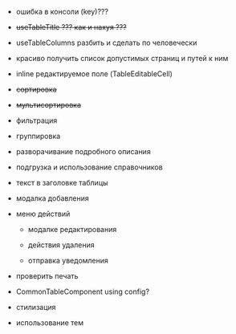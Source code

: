  - ошибка в консоли (key)???

 - ~~useTableTitle ??? как и нахуя ???~~

 - useTableColumns разбить и сделать по человечески

 - красиво получить список допустимых страниц и путей к ним

 - inline редактируемое поле (TableEditableCell)

 - ~~сортировка~~

 - ~~мультисортировка~~

 - фильтрация

 - группировка

 - разворачивание подробного описания

 - подгрузка и использование справочников

 - текст в заголовке таблицы

 - модалка добавления

 - меню действий

    - модалке редактирования

    - действия удаления

    - отправка уведомления

 - проверить печать

 - CommonTableComponent using config?

 - стилизация

 - использование тем
